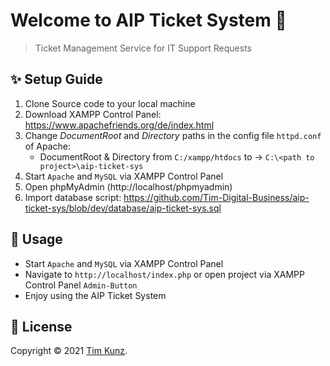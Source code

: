 # Welcome to AIP Ticket System 👋

> Ticket Management Service for IT Support Requests

## ✨ Setup Guide

1. Clone Source code to your local machine
2. Download XAMPP Control Panel: https://www.apachefriends.org/de/index.html
3. Change _DocumentRoot_ and _Directory_ paths in the config file `httpd.conf` of Apache:
   - DocumentRoot & Directory from `C:/xampp/htdocs` to -> `C:\<path to project>\aip-ticket-sys`
4. Start `Apache` and `MySQL` via XAMPP Control Panel
5. Open phpMyAdmin (http://localhost/phpmyadmin)
6. Import database script: https://github.com/Tim-Digital-Business/aip-ticket-sys/blob/dev/database/aip-ticket-sys.sql

## 🚀 Usage

- Start `Apache` and `MySQL` via XAMPP Control Panel
- Navigate to `http://localhost/index.php` or open project via XAMPP Control Panel `Admin-Button`
- Enjoy using the AIP Ticket System

## 📝 License

Copyright © 2021 [Tim Kunz](https://github.com/Tim-Digital-Business).<br />
